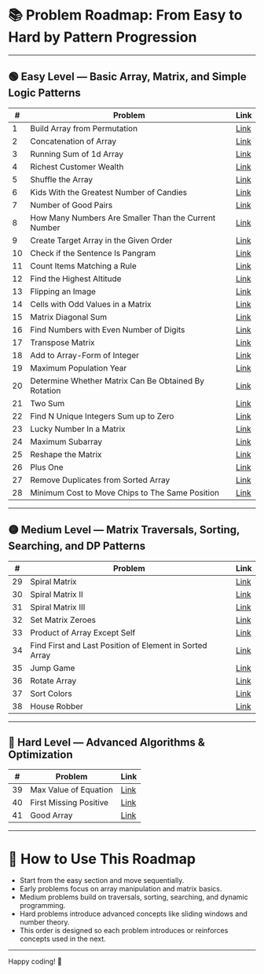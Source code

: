 # 📚 Problem Roadmap: From Easy to Hard by Pattern Progression

---

## 🟢 Easy Level — Basic Array, Matrix, and Simple Logic Patterns

| #  | Problem | Link |
|-----|---------|------|
| 1 | Build Array from Permutation | [Link](https://leetcode.com/problems/build-array-from-permutation/) |
| 2 | Concatenation of Array | [Link](https://leetcode.com/problems/concatenation-of-array/) |
| 3 | Running Sum of 1d Array | [Link](https://leetcode.com/problems/running-sum-of-1d-array/) |
| 4 | Richest Customer Wealth | [Link](https://leetcode.com/problems/richest-customer-wealth/) |
| 5 | Shuffle the Array | [Link](https://leetcode.com/problems/shuffle-the-array/) |
| 6 | Kids With the Greatest Number of Candies | [Link](https://leetcode.com/problems/kids-with-the-greatest-number-of-candies/) |
| 7 | Number of Good Pairs | [Link](https://leetcode.com/problems/number-of-good-pairs/) |
| 8 | How Many Numbers Are Smaller Than the Current Number | [Link](https://leetcode.com/problems/how-many-numbers-are-smaller-than-the-current-number/) |
| 9 | Create Target Array in the Given Order | [Link](https://leetcode.com/problems/create-target-array-in-the-given-order/) |
| 10 | Check if the Sentence Is Pangram | [Link](https://leetcode.com/problems/check-if-the-sentence-is-pangram/) |
| 11 | Count Items Matching a Rule | [Link](https://leetcode.com/problems/count-items-matching-a-rule/) |
| 12 | Find the Highest Altitude | [Link](https://leetcode.com/problems/find-the-highest-altitude/) |
| 13 | Flipping an Image | [Link](https://leetcode.com/problems/flipping-an-image/) |
| 14 | Cells with Odd Values in a Matrix | [Link](https://leetcode.com/problems/cells-with-odd-values-in-a-matrix/) |
| 15 | Matrix Diagonal Sum | [Link](https://leetcode.com/problems/matrix-diagonal-sum/) |
| 16 | Find Numbers with Even Number of Digits | [Link](https://leetcode.com/problems/find-numbers-with-even-number-of-digits/) |
| 17 | Transpose Matrix | [Link](https://leetcode.com/problems/transpose-matrix/) |
| 18 | Add to Array-Form of Integer | [Link](https://leetcode.com/problems/add-to-array-form-of-integer/) |
| 19 | Maximum Population Year | [Link](https://leetcode.com/problems/maximum-population-year/) |
| 20 | Determine Whether Matrix Can Be Obtained By Rotation | [Link](https://leetcode.com/problems/determine-whether-matrix-can-be-obtained-by-rotation/) |
| 21 | Two Sum | [Link](https://leetcode.com/problems/two-sum/) |
| 22 | Find N Unique Integers Sum up to Zero | [Link](https://leetcode.com/problems/find-n-unique-integers-sum-up-to-zero/) |
| 23 | Lucky Number In a Matrix | [Link](https://leetcode.com/problems/lucky-numbers-in-a-matrix/) |
| 24 | Maximum Subarray | [Link](https://leetcode.com/problems/maximum-subarray/) |
| 25 | Reshape the Matrix | [Link](https://leetcode.com/problems/reshape-the-matrix/) |
| 26 | Plus One | [Link](https://leetcode.com/problems/plus-one/) |
| 27 | Remove Duplicates from Sorted Array | [Link](https://leetcode.com/problems/remove-duplicates-from-sorted-array/) |
| 28 | Minimum Cost to Move Chips to The Same Position | [Link](https://leetcode.com/problems/minimum-cost-to-move-chips-to-the-same-position/) |

---

## 🟡 Medium Level — Matrix Traversals, Sorting, Searching, and DP Patterns

| #  | Problem | Link |
|-----|---------|------|
| 29 | Spiral Matrix | [Link](https://leetcode.com/problems/spiral-matrix/) |
| 30 | Spiral Matrix II | [Link](https://leetcode.com/problems/spiral-matrix-ii/) |
| 31 | Spiral Matrix III | [Link](https://leetcode.com/problems/spiral-matrix-iii/) |
| 32 | Set Matrix Zeroes | [Link](https://leetcode.com/problems/set-matrix-zeroes/) |
| 33 | Product of Array Except Self | [Link](https://leetcode.com/problems/product-of-array-except-self/) |
| 34 | Find First and Last Position of Element in Sorted Array | [Link](https://leetcode.com/problems/find-first-and-last-position-of-element-in-sorted-array/) |
| 35 | Jump Game | [Link](https://leetcode.com/problems/jump-game/) |
| 36 | Rotate Array | [Link](https://leetcode.com/problems/rotate-array/) |
| 37 | Sort Colors | [Link](https://leetcode.com/problems/sort-colors/) |
| 38 | House Robber | [Link](https://leetcode.com/problems/house-robber/) |

---

## 🔴 Hard Level — Advanced Algorithms & Optimization

| #  | Problem | Link |
|-----|---------|------|
| 39 | Max Value of Equation | [Link](https://leetcode.com/problems/max-value-of-equation/) |
| 40 | First Missing Positive | [Link](https://leetcode.com/problems/first-missing-positive/) |
| 41 | Good Array | [Link](https://leetcode.com/problems/good-array/) |

---

# 🔑 How to Use This Roadmap

- Start from the easy section and move sequentially.
- Early problems focus on array manipulation and matrix basics.
- Medium problems build on traversals, sorting, searching, and dynamic programming.
- Hard problems introduce advanced concepts like sliding windows and number theory.
- This order is designed so each problem introduces or reinforces concepts used in the next.

---

Happy coding! 🚀
